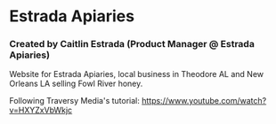 # Estrada Apiaries 
### Created by Caitlin Estrada (Product Manager @ Estrada Apiaries)

Website for Estrada Apiaries, local business in Theodore AL and New Orleans LA selling Fowl River honey.

Following Traversy Media's tutorial: https://www.youtube.com/watch?v=HXYZxVbWkjc 